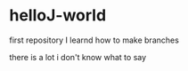 # helloJ-world
first repository
I learnd how to make branches 

there is a lot i don't know what to say
